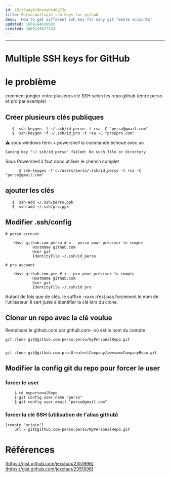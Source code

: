 ```yaml
---
id: 45it3uay6z9nvoyht46g72o
title: Perso.multiple-ssh-keys-for-github
desc: 'How to get different ssh key for many git remote accounts'
updated: 1669144699603
created: 1669144677424
---
```


---


# Multiple SSH keys for GitHub

# le problème

comment jongler entre plusieurs clé SSH selon les repo github (entre perso et pro par exemple)


## Créer plusieurs clés publiques

```
   $  ssh-keygen -f ~/.ssh/id_perso -t rsa -C "perso@gmail.com"
   $  ssh-keygen -f ~/.ssh/id_pro -t rsa -C "pro@pro.com"
```
⚠️ sous windows term + powershell la commande échoue avec un 

    Saving key "~/.ssh/id_perso" failed: No such file or directory

Sous Powershell il faut donc utiliser le chemin complet
```
      $ ssh-keygen -f c:/users/perso/.ssh/id_perso -t rsa -C "perso@gmail.com"
```

## ajouter les clés
```
   $  ssh-add ~/.ssh/perso.ppk
   $  ssh-add ~/.ssh/pro.ppk
```

## Modifier .ssh/config


    # perso account
```
    Host github.com-perso # <- -perso pour préciser le compte
            HostName github.com
            User git
            IdentityFile ~/.ssh/id_perso 
```            
    # pro account
```
    Host github.com-pro # <- -pro pour préciser le compte
            HostName github.com
            User git
            IdentityFile ~/.ssh/id_pro 
```
Autant de fois que de clés.
le suffixe -xxxx n’est pas forcément le nom de l’utilisateur. il sert juste à identifier la clé lors du clone.

## Cloner un repo avec la clé voulue

Remplacer le github.com par github.com-<XXX> où <XXX> est le nom du compte


    git clone git@github.com-perso:perso/myPersonalRepo.git


    git clone git@github.com-pro:GreatestCompany/awesomeCompanyRepo.git
## Modifier la config git du repo pour forcer le user
### forcer le user 
```
    $ cd mypersonalRepo
    $ git config user.name "perso"
    $ git config user.email "perso@gmail.com" 
```
### forcer la clé SSH (utilisation de l'alias github)
```
[remote "origin"]
	url = git@github.com-perso:perso/MyPersonalRepo.git
```

# Références

[https://gist.github.com/jexchan/2351996](https://gist.github.com/jexchan/2351996)

